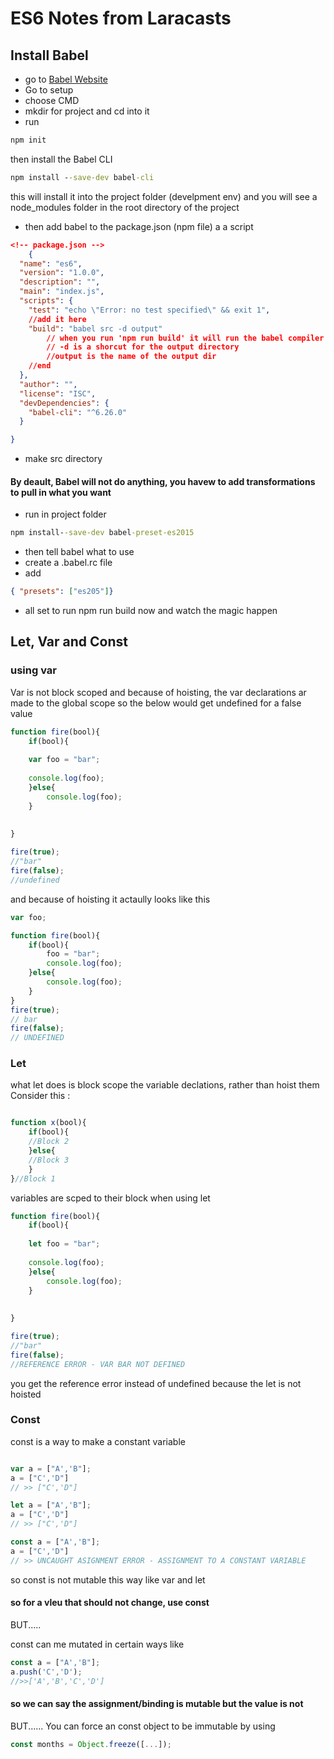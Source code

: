# ES6 Notes from Laracasts

## Install Babel
- go to [Babel Website](https://babeljs.io)
- Go to setup
- choose CMD
- mkdir for project and cd into it
- run 
```cmd
npm init
```
then install the Babel CLI

```cmd 
npm install --save-dev babel-cli
```
this will install it into the project folder (develpment env) and you will see a node_modules folder in the root directory of the project
- then add babel to the package.json (npm file) a a script 
```json 
<!-- package.json -->
    {
  "name": "es6",
  "version": "1.0.0",
  "description": "",
  "main": "index.js",
  "scripts": {
    "test": "echo \"Error: no test specified\" && exit 1",
    //add it here
    "build": "babel src -d output"   
        // when you run 'npm run build' it will run the babel compiler on the src directory.  create the src directory
        // -d is a shorcut for the output directory
        //output is the name of the output dir
    //end
  },
  "author": "",
  "license": "ISC",
  "devDependencies": {
    "babel-cli": "^6.26.0"
  }

}
```
- make src directory
#### By deault, Babel will not do anything, you havew to add transformations to pull in what you want
- run in project folder
```cmd
npm install--save-dev babel-preset-es2015
```

- then tell babel what to use
- create a .babel.rc file
- add
```json
{ "presets": ["es205"]}
```

- all set to run npm run build now and watch the magic happen


## Let, Var and Const

### using var
Var is not block scoped and because of hoisting, the var declarations ar made to the global scope so the below would get undefined for a false value
```javascript
function fire(bool){
    if(bool){
        
    var foo = "bar";
    
    console.log(foo);  
    }else{
        console.log(foo); 
    }
   
    
}

fire(true);
//"bar"
fire(false);
//undefined
```
and because of hoisting it actaully looks like this 

```javascript
var foo;

function fire(bool){
    if(bool){
        foo = "bar";
        console.log(foo);
    }else{
        console.log(foo);
    }
}
fire(true);
// bar
fire(false);
// UNDEFINED
```

### Let
what let does is block scope the variable declations, rather than hoist them
Consider this :
```javascript

function x(bool){
    if(bool){
    //Block 2
    }else{
    //Block 3
    }
}//Block 1
``` 
variables are scped to their block when using let

```javascript
function fire(bool){
    if(bool){
        
    let foo = "bar";
    
    console.log(foo);  
    }else{
        console.log(foo); 
    }
   
    
}

fire(true);
//"bar"
fire(false);
//REFERENCE ERROR - VAR BAR NOT DEFINED
```

you get the reference error instead of undefined because the let is not hoisted


### Const
const is a way to make a constant variable 

```javascript

var a = ["A','B"];
a = ["C','D"]
// >> ["C','D"]

let a = ["A','B"];
a = ["C','D"]
// >> ["C','D"]

const a = ["A','B"];
a = ["C','D"]
// >> UNCAUGHT ASIGNMENT ERROR - ASSIGNMENT TO A CONSTANT VARIABLE

```
so const is not mutable this way like var and let
#### so for a vleu that should not change, use const

BUT.....

const can me mutated in certain ways like
```javascript
const a = ["A','B"];
a.push('C','D');
//>>['A','B','C','D']
```

#### so we can say the assignment/binding is mutable but the value is not
BUT......
You can force an const object to be immutable by using 

```javascript
const months = Object.freeze([...]);
```

